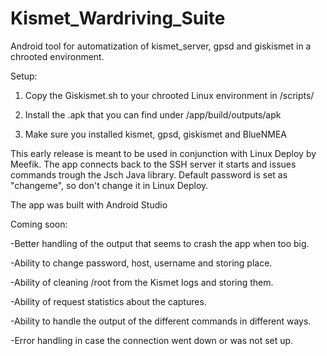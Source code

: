 # Kismet_Wardriving_Suite
Android tool for automatization of kismet_server, gpsd and giskismet in a chrooted environment.

Setup:

1) Copy the Giskismet.sh to your chrooted Linux environment in /scripts/

2) Install the .apk that you can find under /app/build/outputs/apk

3) Make sure you installed kismet, gpsd, giskismet and BlueNMEA

This early release is meant to be used in conjunction with Linux Deploy by Meefik. The app connects back to the SSH server it starts and issues commands trough the Jsch Java library. Default password is set as "changeme", so don't change it in Linux Deploy.

The app was built with Android Studio

Coming soon:

-Better handling of the output that seems to crash the app when too big.

-Ability to change password, host, username and storing place.

-Ability of cleaning /root from the Kismet logs and storing them.

-Ability of request statistics about the captures.

-Ability to handle the output of the different commands in different ways.

-Error handling in case the connection went down or was not set up.
